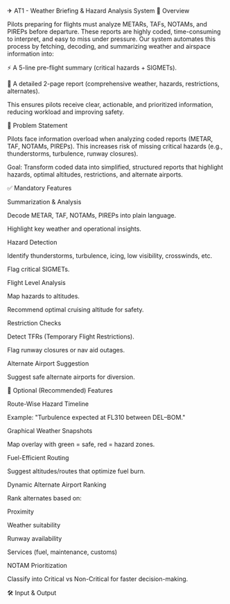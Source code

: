✈ AT1 - Weather Briefing & Hazard Analysis System
📖 Overview

Pilots preparing for flights must analyze METARs, TAFs, NOTAMs, and PIREPs before departure. These reports are highly coded, time-consuming to interpret, and easy to miss under pressure. Our system automates this process by fetching, decoding, and summarizing weather and airspace information into:

⚡ A 5-line pre-flight summary (critical hazards + SIGMETs).

📄 A detailed 2-page report (comprehensive weather, hazards, restrictions, alternates).

This ensures pilots receive clear, actionable, and prioritized information, reducing workload and improving safety.

🎯 Problem Statement

Pilots face information overload when analyzing coded reports (METAR, TAF, NOTAMs, PIREPs). This increases risk of missing critical hazards (e.g., thunderstorms, turbulence, runway closures).

Goal: Transform coded data into simplified, structured reports that highlight hazards, optimal altitudes, restrictions, and alternate airports.

✅ Mandatory Features

Summarization & Analysis

Decode METAR, TAF, NOTAMs, PIREPs into plain language.

Highlight key weather and operational insights.

Hazard Detection

Identify thunderstorms, turbulence, icing, low visibility, crosswinds, etc.

Flag critical SIGMETs.

Flight Level Analysis

Map hazards to altitudes.

Recommend optimal cruising altitude for safety.

Restriction Checks

Detect TFRs (Temporary Flight Restrictions).

Flag runway closures or nav aid outages.

Alternate Airport Suggestion

Suggest safe alternate airports for diversion.

🌟 Optional (Recommended) Features

Route-Wise Hazard Timeline

Example: "Turbulence expected at FL310 between DEL–BOM."

Graphical Weather Snapshots

Map overlay with green = safe, red = hazard zones.

Fuel-Efficient Routing

Suggest altitudes/routes that optimize fuel burn.

Dynamic Alternate Airport Ranking

Rank alternates based on:

Proximity

Weather suitability

Runway availability

Services (fuel, maintenance, customs)

NOTAM Prioritization

Classify into Critical vs Non-Critical for faster decision-making.

🛠 Input & Output
